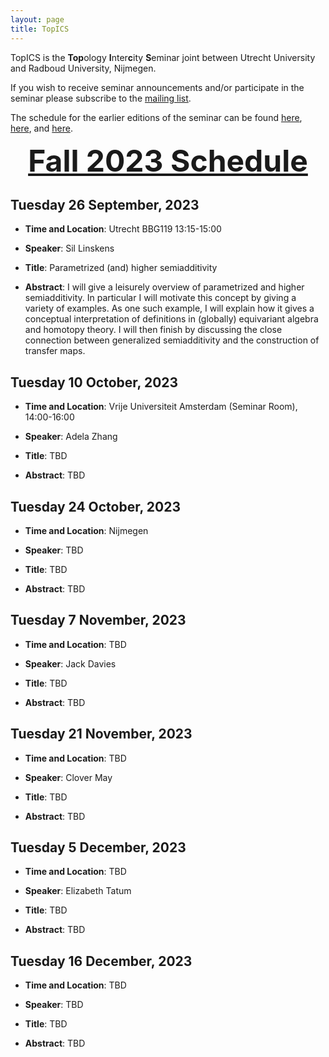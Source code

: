 ```yaml
---
layout: page
title: TopICS
---
```


TopICS is the **Top**ology **I**nter**c**ity **S**eminar joint between Utrecht University and Radboud University, Nijmegen. 

If you wish to receive seminar announcements and/or participate in the seminar please subscribe to the [mailing list](https://mailman.science.uu.nl/mailman/listinfo/topics-l).

The schedule for the earlier editions of the seminar can be found [here](https://sites.google.com/view/nialltaggartmath/seminars-events/topics), [here](https://sites.google.com/view/mkedziorek/seminars?authuser=0), and [here](https://sites.google.com/view/mkedziorek/seminars/spring-2019).

<div align="center"><font size= "7"><strong><u>Fall 2023 Schedule</u></strong></font></div>

## Tuesday 26 September, 2023

* **Time and Location**: Utrecht BBG119 13:15-15:00

* **Speaker**: Sil Linskens

* **Title**: Parametrized (and) higher semiadditivity

* **Abstract**: I will give a leisurely overview of parametrized and higher
semiadditivity. In particular I will motivate this concept by giving a
variety of examples. As one such example, I will explain how it gives a
conceptual interpretation of definitions in (globally) equivariant
algebra and homotopy theory. I will then finish by discussing the close
connection between generalized semiadditivity and the construction of
transfer maps.

## Tuesday 10 October, 2023

* **Time and Location**: Vrije Universiteit Amsterdam (Seminar Room), 14:00-16:00

* **Speaker**: Adela Zhang

* **Title**: TBD

* **Abstract**: TBD

## Tuesday 24 October, 2023

* **Time and Location**: Nijmegen

* **Speaker**: TBD
 
* **Title**: TBD

* **Abstract**: TBD

## Tuesday 7 November, 2023

* **Time and Location**: TBD

* **Speaker**: Jack Davies

* **Title**: TBD
 
* **Abstract**: TBD

## Tuesday 21 November, 2023

* **Time and Location**: TBD

* **Speaker**: Clover May

* **Title**: TBD

* **Abstract**: TBD

## Tuesday 5 December, 2023

* **Time and Location**: TBD

* **Speaker**: Elizabeth Tatum

* **Title**: TBD

* **Abstract**: TBD

## Tuesday 16 December, 2023

* **Time and Location**: TBD

* **Speaker**: TBD

* **Title**: TBD

* **Abstract**: TBD





